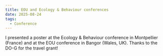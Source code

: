 ```yaml
---
title: EOU and Ecology & Behaviour conferences
date: 2025-08-24
tags:
  - Conference
---
```


I presented a poster at the Ecology & Behaviour conference in Montpellier (France) and at the EOU conference in Bangor (Wales, UK). Thanks to the DO-G for the travel grant!

<!--more-->





